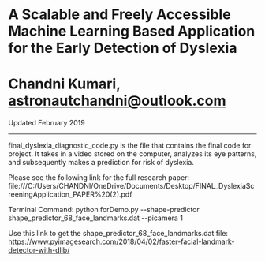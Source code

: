 # A Scalable and Freely Accessible Machine Learning Based Application for the Early Detection of Dyslexia
# Chandni Kumari, astronautchandni@outlook.com
Updated February 2019
________________ ________________ ________________ ________________ ________________
final_dyslexia_diagnostic_code.py is the file that contains the final code for project. It takes in a video stored on the computer, analyzes its eye patterns, and subsequently makes a prediction for risk of dyslexia. 

Please see the following link for the full research paper: file:///C:/Users/CHANDNI/OneDrive/Documents/Desktop/FINAL_DyslexiaScreeningApplication_PAPER%20(2).pdf

Terminal Command: python forDemo.py --shape-predictor shape_predictor_68_face_landmarks.dat --picamera 1

Use this link to get the shape_predictor_68_face_landmarks.dat file: https://www.pyimagesearch.com/2018/04/02/faster-facial-landmark-detector-with-dlib/

